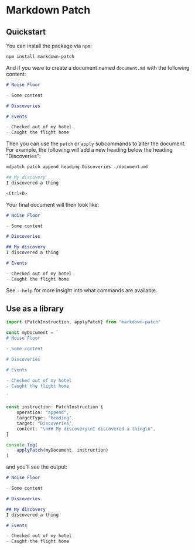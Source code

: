 # Markdown Patch

## Quickstart

You can install the package via `npm`:

```bash
npm install markdown-patch
```

And if you were to create a document named `document.md` with the following content:

```markdown
# Noise Floor

- Some content

# Discoveries

# Events

- Checked out of my hotel
- Caught the flight home

```

Then you can use the `patch` or `apply` subcommands to alter the document.  For example, the following will add a new heading below the heading "Discoveries":

```bash
mdpatch patch append heading Discoveries ./document.md

## My discovery
I discovered a thing

<Ctrl+D>
```

Your final document will then look like:

```markdown
# Noise Floor

- Some content

# Discoveries

## My discovery
I discovered a thing

# Events

- Checked out of my hotel
- Caught the flight home

```

See `--help` for more insight into what commands are available.

## Use as a library

```ts
import {PatchInstruction, applyPatch} from "markdown-patch"

const myDocument = `
# Noise Floor

- Some content

# Discoveries

# Events

- Checked out of my hotel
- Caught the flight home

`

const instruction: PatchInstruction {
    operation: "append",
    targetType: "heading",
    target: "Discoveries",
    content: "\n## My discovery\nI discovered a thing\n",
}

console.log(
    applyPatch(myDocument, instruction)
)
```

and you'll see the output:

```markdown
# Noise Floor

- Some content

# Discoveries

## My discovery
I discovered a thing

# Events

- Checked out of my hotel
- Caught the flight home

```
